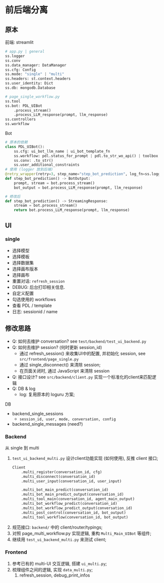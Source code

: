 # 前后端分离

## 原本
前端: streamlit
```python
# app.py | general
ss.logger
ss.conv
ss.data_manager: DataManager
ss.cfg: Config
ss.mode: "single" | "multi"
ss.headers: st.context.headers
ss.user_identity: Dict
ss.db: mongodb.Database

# page_single_workflow.py
ss.tool
ss.bot: PDL_UIBot
    .process_stream()
    .process_LLM_response(prompt, llm_response)
ss.controllers
ss.workflow
```

Bot
```python
# 原本的依赖
class PDL_UIBot():
    ss.cfg: ui_bot_llm_name | ui_bot_template_fn
    ss.workflow: pdl.status_for_prompt | pdl.to_str_wo_api() | toolbox
    ss.conv: .to_str()
    ss.user_additional_constraints
# 使用 (logger 放到后端)
@retry_wrapper(retry=3, step_name="step_bot_prediction", log_fn=ss.logger.bind(custom=True).error)
def step_bot_prediction() -> BotOutput:
    prompt, stream = bot.process_stream()
    bot_output = bot.process_LLM_response(prompt, llm_response)

# 修改后
def step_bot_prediction() -> StreamingResponse:
    stream = bot.process_stream()
    return bot.process_LLM_response(prompt, llm_response)
```

## UI 
### single
- 选择模型
- 选择模板
- 选择数据集
- 选择画布版本
- 选择画布
- 重置对话: `refresh_session`
- DEBUG: 后台打印相关信息. 
- 自定义配置
- 勾选使用的 workflows
- 查看 PDL / template
- 日志: sessionid / name

## 修改思路
- Q: 如何去维护 conversation? 
    see `test/backend/test_ui_backend.py`
- Q: 如何去维护 session? (何时更新 session_id)
    - 通过 refresh_session() 来收集UI中的配置, 并初始化 session, see `src/frontend/page_single.py`
    - 通过 single_disconnect() 来清除 session; 
    - 在页面关闭时, 通过 JavaScript 来清除 session
- Q: 接口设计? 
    see `src/backend/client.py` 实现一个标准化的client来匹配逻辑
- Q: DB & log
    - log: 复用原本的 loguru 方案;

DB
- backend_single_sessions
    - `session_id, user, mode, conversation, config`
- backend_single_messages (need?)

### Backend
从 single 到 multi

1. `test_ui_backend_multi.py` 设计client功能实现 (如何使用), 反推 client 接口;
    ```python
    Client
        .multi_register(conversation_id, cfg)
        .multi_disconnect(conversation_id)
        .multi_user_input(conversation_id, user_input)

        .multi_bot_main_predict(conversation_id)
        .multi_bot_main_predict_output(conversation_id)
        .multi_tool_main(conversation_id, agent_main_output)
        .multi_bot_workflow_predict(conversation_id)
        .multi_bot_workflow_predict_output(conversation_id)
        .multi_post_control(conversation_id, bot_output)
        .multi_tool_workflow(conversation_id, bot_output)
    ```
2. 规范接口: `backend/` 中的 client/router/typings;
3. 对照 page_multi_workflow.py 实现逻辑, 重构 `Multi_Main_UIBot` 等组件;
4. 继续用 `test_ui_backend_multi.py` 来测试 client;

### Frontend
1. 参考已有的 multi-UI 交互逻辑, 搭建 `ui_multi.py`;
2. 梳理组件之间的逻辑, 实现 `data_multi.py`; 
    1. refresh_session, debug_print_infos


